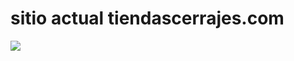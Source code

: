 <h1>sitio actual tiendascerrajes.com</h1>
<img src="http://208.106.249.229/directorio/imagenesSitio/tc.png"> 